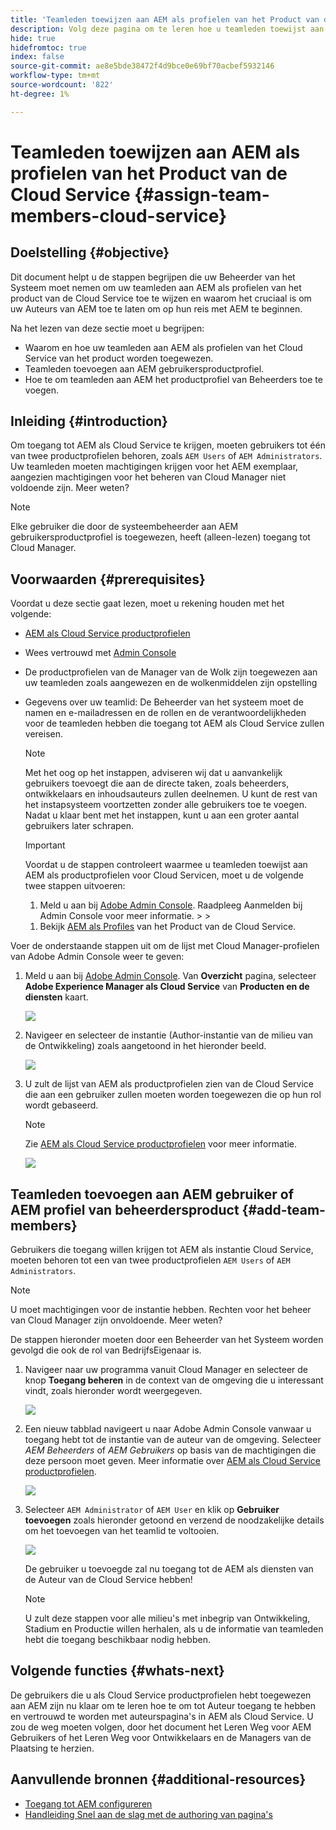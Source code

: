 ```yaml
---
title: 'Teamleden toewijzen aan AEM als profielen van het Product van de Cloud Service '
description: Volg deze pagina om te leren hoe u teamleden toewijst aan AEM als profielen van het Product van de Cloud Service
hide: true
hidefromtoc: true
index: false
source-git-commit: ae8e5bde38472f4d9bce0e69bf70acbef5932146
workflow-type: tm+mt
source-wordcount: '822'
ht-degree: 1%

---
```



# Teamleden toewijzen aan AEM als profielen van het Product van de Cloud Service {#assign-team-members-cloud-service}

## Doelstelling {#objective}

Dit document helpt u de stappen begrijpen die uw Beheerder van het Systeem moet nemen om uw teamleden aan AEM als profielen van het product van de Cloud Service toe te wijzen en waarom het cruciaal is om uw Auteurs van AEM toe te laten om op hun reis met AEM te beginnen.

Na het lezen van deze sectie moet u begrijpen:

* Waarom en hoe uw teamleden aan AEM als profielen van het Cloud Service van het product worden toegewezen.
* Teamleden toevoegen aan AEM gebruikersproductprofiel.
* Hoe te om teamleden aan AEM het productprofiel van Beheerders toe te voegen.


## Inleiding {#introduction}

Om toegang tot AEM als Cloud Service te krijgen, moeten gebruikers tot één van twee productprofielen behoren, zoals `AEM Users` of `AEM Administrators`. Uw teamleden moeten machtigingen krijgen voor het AEM exemplaar, aangezien machtigingen voor het beheren van Cloud Manager niet voldoende zijn. Meer weten?

>[!NOTE]
>Elke gebruiker die door de systeembeheerder aan AEM gebruikersproductprofiel is toegewezen, heeft (alleen-lezen) toegang tot Cloud Manager.

## Voorwaarden {#prerequisites}

Voordat u deze sectie gaat lezen, moet u rekening houden met het volgende:

* [AEM als Cloud Service productprofielen](https://experienceleague.adobe.com/docs/experience-manager-cloud-service/onboarding/onboarding-concepts/aem-cs-team-product-profiles.html?lang=en#aem-product-profiles)
* Wees vertrouwd met [Admin Console](https://experienceleague.adobe.com/docs/experience-manager-cloud-service/onboarding/onboarding-concepts/admin-console.html?lang=en)
* De productprofielen van de Manager van de Wolk zijn toegewezen aan uw teamleden zoals aangewezen en de wolkenmiddelen zijn opstelling
* Gegevens over uw teamlid: De Beheerder van het systeem moet de namen en e-mailadressen en de rollen en de verantwoordelijkheden voor de teamleden hebben die toegang tot AEM als Cloud Service zullen vereisen.

   >[!NOTE]
   >Met het oog op het instappen, adviseren wij dat u aanvankelijk gebruikers toevoegt die aan de directe taken, zoals beheerders, ontwikkelaars en inhoudsauteurs zullen deelnemen. U kunt de rest van het instapsysteem voortzetten zonder alle gebruikers toe te voegen. Nadat u klaar bent met het instappen, kunt u aan een groter aantal gebruikers later schrapen.


   >[!IMPORTANT]
   >Voordat u de stappen controleert waarmee u teamleden toewijst aan AEM als productprofielen voor Cloud Servicen, moet u de volgende twee stappen uitvoeren:
   >
   >1. Meld u aan bij [Adobe Admin Console](https://experienceleague.adobe.com/docs/experience-manager-cloud-service/onboarding/onboarding-concepts/admin-console.html?lang=en). Raadpleeg Aanmelden bij Admin Console voor meer informatie.
      >
      >
   1. Bekijk [AEM als Profiles](https://experienceleague.adobe.com/docs/experience-manager-cloud-service/onboarding/onboarding-concepts/aem-cs-team-product-profiles.html?lang=en#aem-product-profiles) van het Product van de Cloud Service.


Voer de onderstaande stappen uit om de lijst met Cloud Manager-profielen van Adobe Admin Console weer te geven:

1. Meld u aan bij [Adobe Admin Console](https://adminconsole.adobe.com/). Van **Overzicht** pagina, selecteer **Adobe Experience Manager als Cloud Service** van **Producten en de diensten** kaart.

   ![](/help/onboarding/onboarding-journey/assets/assign-team1.png)

1. Navigeer en selecteer de instantie (Author-instantie van de milieu van de Ontwikkeling) zoals aangetoond in het hieronder beeld.

   ![](/help/onboarding/onboarding-journey/assets/cloud-profiles-1.png)


1. U zult de lijst van AEM als productprofielen zien van de Cloud Service die aan een gebruiker zullen moeten worden toegewezen die op hun rol wordt gebaseerd.

   >[!NOTE]
   >Zie [AEM als Cloud Service productprofielen](https://experienceleague.adobe.com/docs/experience-manager-cloud-service/onboarding/onboarding-concepts/aem-cs-team-product-profiles.html?lang=en#aem-product-profiles) voor meer informatie.

   ![](/help/onboarding/onboarding-journey/assets/cloud-profiles-2.png)


## Teamleden toevoegen aan AEM gebruiker of AEM profiel van beheerdersproduct {#add-team-members}

Gebruikers die toegang willen krijgen tot AEM als instantie Cloud Service, moeten behoren tot een van twee productprofielen `AEM Users` of `AEM Administrators`.

>[!NOTE]
>U moet machtigingen voor de instantie hebben. Rechten voor het beheer van Cloud Manager zijn onvoldoende. Meer weten?

De stappen hieronder moeten door een Beheerder van het Systeem worden gevolgd die ook de rol van BedrijfsEigenaar is.

1. Navigeer naar uw programma vanuit Cloud Manager en selecteer de knop **Toegang beheren** in de context van de omgeving die u interessant vindt, zoals hieronder wordt weergegeven.

   ![](/help/onboarding/onboarding-journey/assets/add-team1.png)

1. Een nieuw tabblad navigeert u naar Adobe Admin Console vanwaar u toegang hebt tot de instantie van de auteur van de omgeving. Selecteer *AEM Beheerders* of *AEM Gebruikers* op basis van de machtigingen die deze persoon moet geven. Meer informatie over [AEM als Cloud Service productprofielen](https://experienceleague.adobe.com/docs/experience-manager-cloud-service/onboarding/onboarding-concepts/aem-cs-team-product-profiles.html?lang=en#aem-product-profiles).

   ![](/help/onboarding/onboarding-journey/assets/add-team2.png)

1. Selecteer `AEM Administrator` of `AEM User` en klik op **Gebruiker toevoegen** zoals hieronder getoond en verzend de noodzakelijke details om het toevoegen van het teamlid te voltooien.

   ![](/help/onboarding/onboarding-journey/assets/add-team3.png)

   De gebruiker u toevoegde zal nu toegang tot de AEM als diensten van de Auteur van de Cloud Service hebben!

   >[!NOTE]
   >U zult deze stappen voor alle milieu&#39;s met inbegrip van Ontwikkeling, Stadium en Productie willen herhalen, als u de informatie van teamleden hebt die toegang beschikbaar nodig hebben.


## Volgende functies {#whats-next}

De gebruikers die u als Cloud Service productprofielen hebt toegewezen aan AEM zijn nu klaar om te leren hoe te om tot Auteur toegang te hebben en vertrouwd te worden met auteurspagina&#39;s in AEM als Cloud Service. U zou de weg moeten volgen, door het document het Leren Weg voor AEM Gebruikers of het Leren Weg voor Ontwikkelaars en de Managers van de Plaatsing te herzien.

## Aanvullende bronnen {#additional-resources}

* [Toegang tot AEM configureren](https://experienceleague.adobe.com/docs/experience-manager-learn/cloud-service/accessing/walk-through.html?lang=en)
* [Handleiding Snel aan de slag met de authoring van pagina&#39;s](https://experienceleague.adobe.com/docs/experience-manager-cloud-service/sites/authoring/getting-started/quick-start.html?lang=en)
